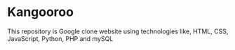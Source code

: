 # Kangooroo
This repository is Google clone website using technologies like, HTML, CSS, JavaScript, Python, PHP and mySQL
